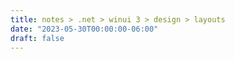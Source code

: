 ```yaml
---
title: notes > .net > winui 3 > design > layouts
date: "2023-05-30T00:00:00-06:00"
draft: false
---
```

